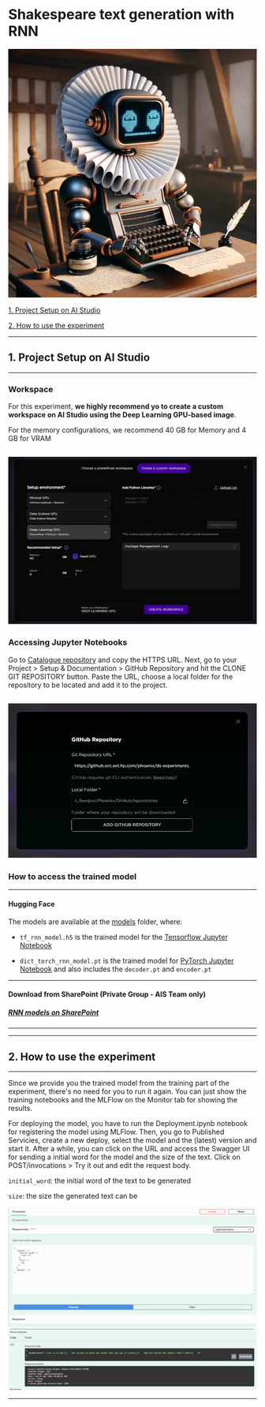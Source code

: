 # Shakespeare text generation with RNN
![alt](../../images/robot_shakespeare.png)

 [1. Project Setup on AI Studio](#1-project-setup-on-ai-studio)

 [2. How to use the experiment](#2-how-to-use-the-experiment)
 
 ---

 ## 1. Project Setup on AI Studio
 ---
 ### Workspace
 For this experiment, **we highly recommend yo to create a custom workspace on AI Studio using the Deep Learning GPU-based image**. 


 For the memory configurations, we recommend 40 GB for Memory and 4 GB for VRAM
 
 ![alt](../../images/DEEP-LEARNING-GPU-4GB.png)
---
 ### Accessing Jupyter Notebooks


Go to [Catalogue repository](https://github.azc.ext.hp.com/phoenix/ds-experiments/tree/draft/demo_catalogue) and copy the HTTPS URL. Next, go to your Project > Setup & Documentation > GitHub Repository and hit the CLONE GIT REPOSITORY button. Paste the URL, choose a local folder for the repository to be located and add it to the project.

![alt](../../images/CLONE_GITHUB_REPO.png)
 ---

 ### How to access the trained model
 ---
 #### Hugging Face

The models are available at the [models](models/) folder, where:

- `tf_rnn_model.h5` is the trained model for the [Tensorflow Jupyter Notebook](RNN_for_text_generation_TF.ipynb)

- `dict_torch_rnn_model.pt` is the trained model for [PyTorch Jupyter Notebook](RNN_for_text_generation_Torch.ipynb) and also includes the `decoder.pt` and `encoder.pt`


---
#### Download from SharePoint (Private Group - AIS Team only)

##### [RNN models on SharePoint](https://hp.sharepoint.com/:f:/r/teams/HPDataSciencePlatform/Shared%20Documents/QA/%5BiUAT%5D%20Data%20sources/Models/RNNs?csf=1&web=1&e=1hgHAx)
---

---

 ## 2. How to use the experiment
---
Since we provide you the trained model from the training part of the experiment, there's no need for you to run it again. You can just show the training notebooks and the MLFlow on the Monitor tab for showing the results.

For deploying the model, you have to run the Deployment.ipynb notebook for registering the model using MLFlow. Then, you go to Published Servicies, create a new deploy, select the model and the (latest) version and start it. After a while, you can click on the URL and access the Swagger UI for sending a initial word for the model and the size of the text. Click on POST/invocations > Try it out and edit the request body. 

`initial_word`: the initial word of the text to be generated

`size`: the size the generated text can be

![alt](../../images/TEXT-GEN-REQUEST-BODY.png)
![alt](../../images/TEXT-GEN-RESPONSE-BODY.png)

---